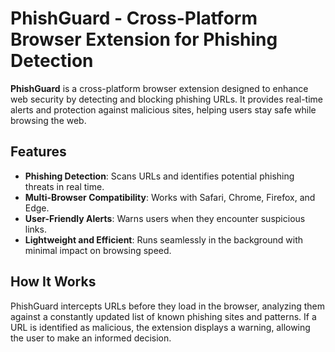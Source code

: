 # PhishGuard - Cross-Platform Browser Extension for Phishing Detection

**PhishGuard** is a cross-platform browser extension designed to enhance web security by detecting and blocking phishing URLs. It provides real-time alerts and protection against malicious sites, helping users stay safe while browsing the web.

## Features

- **Phishing Detection**: Scans URLs and identifies potential phishing threats in real time.
- **Multi-Browser Compatibility**: Works with Safari, Chrome, Firefox, and Edge.
- **User-Friendly Alerts**: Warns users when they encounter suspicious links.
- **Lightweight and Efficient**: Runs seamlessly in the background with minimal impact on browsing speed.

## How It Works

PhishGuard intercepts URLs before they load in the browser, analyzing them against a constantly updated list of known phishing sites and patterns. If a URL is identified as malicious, the extension displays a warning, allowing the user to make an informed decision.
